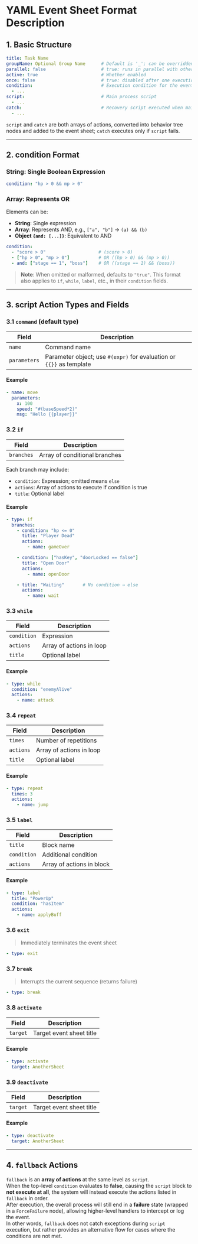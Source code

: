 # YAML Event Sheet Format Description

## 1. Basic Structure

```yaml
title: Task Name
groupName: Optional Group Name      # Default is '_'; can be overridden by addEventSheet's groupName
parallel: false                     # true: runs in parallel with other sheets
active: true                        # Whether enabled
once: false                         # true: disabled after one execution
condition:                          # Execution condition for the event sheet
  - ...
script:                             # Main process script
  - ...
catch:                              # Recovery script executed when main process fails (optional)
  - ...
```

`script` and `catch` are both arrays of actions, converted into behavior tree nodes and added to the event sheet; `catch` executes only if `script` fails.

---

## 2. condition Format

### String: Single Boolean Expression

```yaml
condition: "hp > 0 && mp > 0"
```

### Array: Represents OR

Elements can be:

* **String**: Single expression
* **Array**: Represents AND, e.g., `["a", "b"]` → `(a) && (b)`
* **Object `{and: [...]}`**: Equivalent to AND

```yaml
condition:
  - "score > 0"                    # (score > 0)
  - ["hp > 0", "mp > 0"]           # OR ((hp > 0) && (mp > 0))
  - and: ["stage == 1", "boss"]    # OR ((stage == 1) && (boss))
```

> **Note**: When omitted or malformed, defaults to `"true"`.
> This format also applies to `if`, `while`, `label`, etc., in their `condition` fields.

---

## 3. script Action Types and Fields

### 3.1 `command` (default type)

| Field        | Description                                                          |
| ------------ | -------------------------------------------------------------------- |
| `name`       | Command name                                                         |
| `parameters` | Parameter object; use `#(expr)` for evaluation or `{{}}` as template |

#### Example

```yaml
- name: move
  parameters:
    x: 100
    speed: "#(baseSpeed*2)"
    msg: "Hello {{player}}"
```

### 3.2 `if`

| Field      | Description                   |
| ---------- | ----------------------------- |
| `branches` | Array of conditional branches |

Each branch may include:

* `condition`: Expression; omitted means `else`
* `actions`: Array of actions to execute if condition is true
* `title`: Optional label

#### Example

```yaml
- type: if
  branches:
    - condition: "hp <= 0"
      title: "Player Dead"
      actions:
        - name: gameOver

    - condition: ["hasKey", "doorLocked == false"]
      title: "Open Door"
      actions:
        - name: openDoor

    - title: "Waiting"       # No condition → else
      actions:
        - name: wait
```

### 3.3 `while`

| Field       | Description              |
| ----------- | ------------------------ |
| `condition` | Expression               |
| `actions`   | Array of actions in loop |
| `title`     | Optional label           |

#### Example

```yaml
- type: while
  condition: "enemyAlive"
  actions:
    - name: attack
```

### 3.4 `repeat`

| Field     | Description              |
| --------- | ------------------------ |
| `times`   | Number of repetitions    |
| `actions` | Array of actions in loop |
| `title`   | Optional label           |

#### Example

```yaml
- type: repeat
  times: 3
  actions:
    - name: jump
```

### 3.5 `label`

| Field       | Description               |
| ----------- | ------------------------- |
| `title`     | Block name                |
| `condition` | Additional condition      |
| `actions`   | Array of actions in block |

#### Example

```yaml
- type: label
  title: "PowerUp"
  condition: "hasItem"
  actions:
    - name: applyBuff
```

### 3.6 `exit`

> Immediately terminates the event sheet

```yaml
- type: exit
```

### 3.7 `break`

> Interrupts the current sequence (returns failure)

```yaml
- type: break
```

### 3.8 `activate`

| Field    | Description              |
| -------- | ------------------------ |
| `target` | Target event sheet title |

#### Example

```yaml
- type: activate
  target: AnotherSheet
```

### 3.9 `deactivate`

| Field    | Description              |
| -------- | ------------------------ |
| `target` | Target event sheet title |

#### Example

```yaml
- type: deactivate
  target: AnotherSheet
```

---

## 4. `fallback` Actions

`fallback` is an **array of actions** at the same level as `script`.  
When the top-level `condition` evaluates to **false**, causing the `script` block to **not execute at all**, the system will instead execute the actions listed in `fallback` in order.  
After execution, the overall process will still end in a **failure** state (wrapped in a `ForceFailure` node), allowing higher-level handlers to intercept or log the event.  
In other words, `fallback` does not catch exceptions during `script` execution, but rather provides an alternative flow for cases where the conditions are not met.
